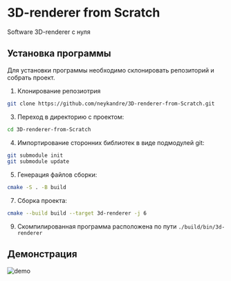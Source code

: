# 3D-renderer from Scratch

Software 3D-renderer с нуля

## Установка программы

Для установки программы необходимо склонировать репозиторий и собрать проект.

1. Клонирование репозиотрия

```bash
git clone https://github.com/neykandre/3D-renderer-from-Scratch.git
```

3. Переход в директорию с проектом:

```bash
cd 3D-renderer-from-Scratch
```

4. Импортирование сторонних библиотек в виде подмодулей git:

```bash
git submodule init
git submodule update
```

5. Генерация файлов сборки:

```bash
cmake -S . -B build
```

7. Сборка проекта:

```bash
cmake --build build --target 3d-renderer -j 6
```

9. Скомпилированная программа расположена по пути `./build/bin/3d-renderer`

## Демонстрация

![demo](./demo/Screencast%20from%202025-04-27%2021-46-13%20(online-video-cutter.com).gif)